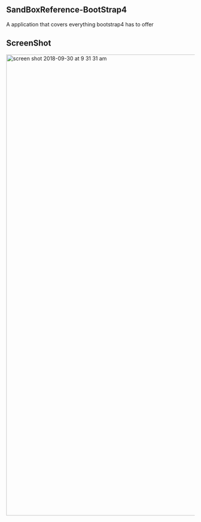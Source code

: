 ## SandBoxReference-BootStrap4

A application that covers everything bootstrap4 has to offer


## ScreenShot

<img width="1231" alt="screen shot 2018-09-30 at 9 31 31 am" src="https://user-images.githubusercontent.com/28902787/46259882-a9095d80-c493-11e8-863b-f93ed41382d2.png">
